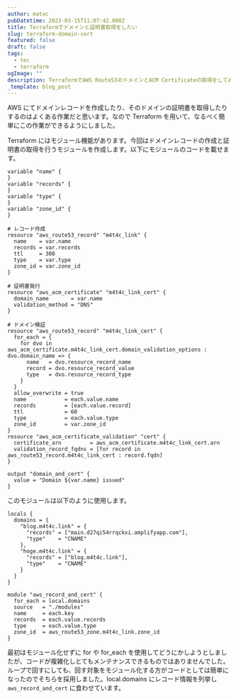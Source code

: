 ```yaml
---
author: matac
pubDatetime: 2023-03-15T11:07:42.000Z
title: Terraformでドメインと証明書取得をしたい
slug: terraform-domain-cert
featured: false
draft: false
tags:
  - tec
  - terraform
ogImage: ""
description: TerraformでAWS Route53のドメインとACM Certificateの取得をしてみました。
_template: blog_post
---
```


AWS にてドメインレコードを作成したり、そのドメインの証明書を取得したりするのはよくある作業だと思います。なので Terraform を用いて、なるべく簡単にこの作業ができるようにしました。

Terraform にはモジュール機能があります。今回はドメインレコードの作成と証明書の取得を行うモジュールを作成します。以下にモジュールのコードを載せます。

    variable "name" {
    }
    variable "records" {
    }
    variable "type" {
    }
    variable "zone_id" {
    }

    # レコード作成
    resource "aws_route53_record" "m4t4c_link" {
      name    = var.name
      records = var.records
      ttl     = 300
      type    = var.type
      zone_id = var.zone_id
    }

    # 証明書発行
    resource "aws_acm_certificate" "m4t4c_link_cert" {
      domain_name       = var.name
      validation_method = "DNS"
    }

    # ドメイン検証
    resource "aws_route53_record" "m4t4c_link_cert" {
      for_each = {
        for dvo in aws_acm_certificate.m4t4c_link_cert.domain_validation_options : dvo.domain_name => {
          name   = dvo.resource_record_name
          record = dvo.resource_record_value
          type   = dvo.resource_record_type
        }
      }
      allow_overwrite = true
      name            = each.value.name
      records         = [each.value.record]
      ttl             = 60
      type            = each.value.type
      zone_id         = var.zone_id
    }
    resource "aws_acm_certificate_validation" "cert" {
      certificate_arn         = aws_acm_certificate.m4t4c_link_cert.arn
      validation_record_fqdns = [for record in aws_route53_record.m4t4c_link_cert : record.fqdn]
    }

    output "domain_and_cert" {
      value = "Domain ${var.name} issued"
    }

このモジュールは以下のように使用します。

    locals {
      domains = {
        "blog.m4t4c.link" = {
          "records" = ["main.d27qi54rrqckxi.amplifyapp.com"],
          "type"    = "CNAME"
        },
        "hoge.m4t4c.link" = {
          "records" = ["blog.m4t4c.link"],
          "type"    = "CNAME"
        }
      }
    }

    module "aws_record_and_cert" {
      for_each = local.domains
      source   = "./modules"
      name     = each.key
      records  = each.value.records
      type     = each.value.type
      zone_id  = aws_route53_zone.m4t4c_link.zone_id
    }

最初はモジュール化せずに for や for_each を使用してどうにかしようとしましたが、コードが複雑化しとてもメンテナンスできるものではありませんでした。ループで回すにしても、回す対象をモジュール化する方がコードとしては簡単になったのでそちらを採用しました。local.domains にレコード情報を列挙し`aws_record_and_cert`
に食わせています。
